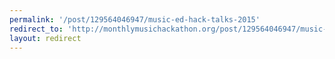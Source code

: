 ```yaml
---
permalink: '/post/129564046947/music-ed-hack-talks-2015'
redirect_to: 'http://monthlymusichackathon.org/post/129564046947/music-ed-hack-talks-2015'
layout: redirect
---
```

